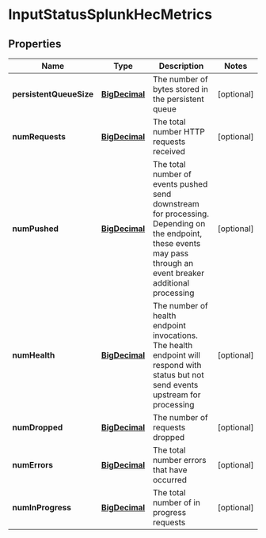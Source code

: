 # InputStatusSplunkHecMetrics

## Properties
Name | Type | Description | Notes
------------ | ------------- | ------------- | -------------
**persistentQueueSize** | [**BigDecimal**](BigDecimal.md) | The number of bytes stored in the persistent queue |  [optional]
**numRequests** | [**BigDecimal**](BigDecimal.md) | The total number HTTP requests received |  [optional]
**numPushed** | [**BigDecimal**](BigDecimal.md) | The total number of events pushed send downstream for processing. Depending on the endpoint, these events may pass through an event breaker additional processing |  [optional]
**numHealth** | [**BigDecimal**](BigDecimal.md) | The number of health endpoint invocations. The health endpoint will respond with status but not send events upstream for processing |  [optional]
**numDropped** | [**BigDecimal**](BigDecimal.md) | The number of requests dropped |  [optional]
**numErrors** | [**BigDecimal**](BigDecimal.md) | The total number errors that have occurred |  [optional]
**numInProgress** | [**BigDecimal**](BigDecimal.md) | The total number of in progress requests |  [optional]
